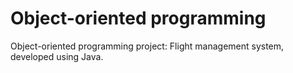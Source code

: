 # Object-oriented programming
Object-oriented programming project: Flight management system, developed using Java.
